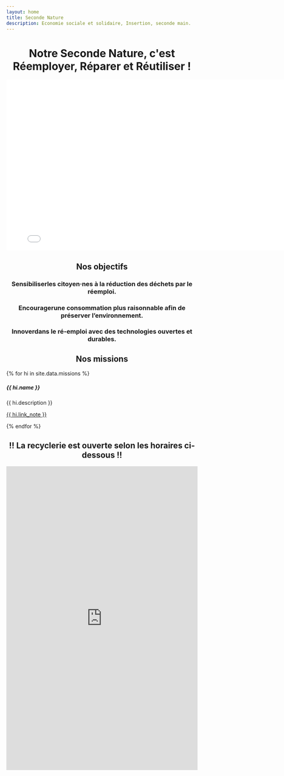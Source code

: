 ```yaml
---
layout: home
title: Seconde Nature
description: Economie sociale et solidaire, Insertion, seconde main.
---
```

<h1 style="text-align: center;">Notre Seconde Nature, c'est Réemployer, Réparer et Réutiliser !</h1>

<div class="row">
    <div class="col d-flex justify-content-center">
            <div class="embed-responsive embed-responsive-16by9">
              <iframe class="embed-responsive-item" width="800" height="450" src="/assets/img/france3.mp4" frameborder="0" allowfullscreen=""></iframe>
            </div>
    </div>
</div>

<h2 class="text-primary" style="text-align: center;">Nos objectifs</h2>

<h3 style="text-align: center;"><span class="badge bg-success">Sensibiliser</span>les citoyen·nes à la réduction des déchets par le réemploi.</h3>
<h3 style="text-align: center;"><span class="badge bg-success">Encourager</span>une consommation plus raisonnable afin de préserver l’environnement.</h3>
<h3 style="text-align: center;"><span class="badge bg-success">Innover</span>dans le ré-emploi avec des technologies ouvertes et durables.</h3>

<h2 class="text-primary" style="text-align: center;">Nos missions</h2>
<div class="row">
  {% for hi in site.data.missions %}
  <div class="col-sm-3">
    <div class="card">
      <div class="card-body">
        <h5 class="card-title">{{ hi.name }}</h5>
        <p class="card-text">{{ hi.description }}</p>
      </div>
      <p class="text-center">
          <a href="{{ hi.link }}" target="_blank" class="btn btn-primary">{{ hi.link_note }}</a>
        </p>
    </div>
  </div>
  {% endfor %}
</div>

<h2 style="text-align: center;" class="text-danger">!! La recyclerie est ouverte selon les horaires ci-dessous !!</h2>

<div class="row">
  <div class="col d-flex justify-content-center">
    <iframe src="https://calendar.google.com/calendar/embed?height=800&wkst=2&ctz=Europe%2FZurich&showPrint=0&mode=WEEK&src=NDQzMDBmZDg3ODcxMTM0YjM5ZTc5NTNkZDhkMTBjMzEyYmY5NTViNjllYmNkZTg1NGYwOGExYzYxYTJmZjg3YkBncm91cC5jYWxlbmRhci5nb29nbGUuY29t&color=%230b8043" style="border-width:0" width="100%" height="800" frameborder="0" scrolling="no"></iframe>
  </div>
</div>